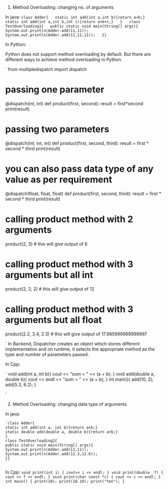 1) Method Overloading: changing no. of arguments

In java:
`
class Adder{  
    static int add(int a,int b){return a+b;}  
    static int add(int a,int b,int c){return a+b+c;}  
    }  
    class TestOverloading1{  
    public static void main(String[] args){  
    System.out.println(Adder.add(11,11));  
    System.out.println(Adder.add(11,11,11));  
    }}  
`
    

In Python:

Python does not support method overloading by default. 
But there are different ways to achieve method overloading in Python. 

`
from multipledispatch import dispatch

# passing one parameter


@dispatch(int, int)
def product(first, second):
	result = first*second
	print(result)

# passing two parameters


@dispatch(int, int, int)
def product(first, second, third):
	result = first * second * third
	print(result)

# you can also pass data type of any value as per requirement


@dispatch(float, float, float)
def product(first, second, third):
	result = first * second * third
	print(result)


# calling product method with 2 arguments
product(2, 3) # this will give output of 6

# calling product method with 3 arguments but all int
product(2, 3, 2) # this will give output of 12

# calling product method with 3 arguments but all float
product(2.2, 3.4, 2.3) # this will give output of 17.985999999999997

`
In Backend, Dispatcher creates an object which stores different implementation and on runtime, it selects the appropriate method as the type and number of parameters passed.

In Cpp:

`
void add(int a, int b){
cout << "sum = " << (a + b);
}
void add(double a, double b){
	cout << endl << "sum = " << (a + b);
}
int main(){
	add(10, 2);
	add(5.3, 6.2);
}

`

2) Method Overloading: changing data type of arguments

In java:

    `class Adder{  
    static int add(int a, int b){return a+b;}  
    static double add(double a, double b){return a+b;}  
    }  
    class TestOverloading2{  
    public static void main(String[] args){  
    System.out.println(Adder.add(11,11));  
    System.out.println(Adder.add(12.3,12.6));  
    }}  
    `

In Cpp:
`
void print(int i) {
  cout<< i << endl;
}
void print(double  f) {
  cout << f << endl;
}
void print(char const *c) {
  cout << c << endl;
}
int main() {
  print(10);
  print(10.10);
  print("ten");
}
`
